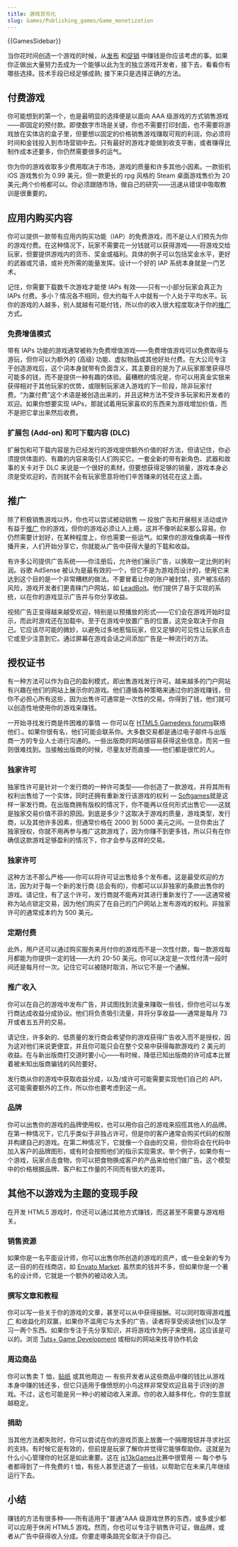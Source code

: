 ```yaml
---
title: 游戏货币化
slug: Games/Publishing_games/Game_monetization
---
```


{{GamesSidebar}}

当你花时间创造一个游戏的时候，从[发布](/zh-CN/docs/Games/Techniques/Publishing_games/Game_distribution) 和[促销](/zh-CN/docs/Games/Techniques/Publishing_games/Game_promotion) 中赚钱是你应该考虑的事。如果你正做出大量努力去成为一个能够以此为生的独立游戏开发者，接下去，看看你有哪些选择。技术手段已经足够成熟; 接下来只是选择正确的方法。

## 付费游戏

你可能想到的第一个，也是最明显的选择便是以面向 AAA 级游戏的方式销售游戏——即固定的预付款。即使数字市场是关键，你也不需要打印封面，也不需要将游戏放在实体店的盒子里，但要想以固定的价格销售游戏赚取可观的利润，你必须将时间和金钱投入到市场营销中去。只有最好的游戏才能做到收支平衡，或者赚得比制作成本还要多，你仍然需要很多的运气。

你为你的游戏收取多少费用取决于市场，游戏的质量和许多其他小因素。一款街机 iOS 游戏售价为 0.99 美元，但一款更长的 rpg 风格的 Steam 桌面游戏售价为 20 美元;两个价格都可以。你必须跟随市场，做自己的研究——迅速从错误中吸取教训是很重要的。

## 应用内购买内容

你可以提供一款带有应用内购买功能（IAP）的免费游戏，而不是让人们预先为你的游戏付费。在这种情况下，玩家不需要花一分钱就可以获得游戏——将游戏交给玩家，但要提供游戏内的货币、奖金或福利。具体的例子可以包括奖金水平，更好的武器或咒语，或补充所需的能量发挥。设计一个好的 IAP 系统本身就是一门艺术。

记住，你需要下载数千次游戏才能使 IAPs 有效——只有一小部分玩家会真正为 IAPs 付费。多小？情况各不相同，但大约每千人中就有一个人处于平均水平。玩你的游戏的人越多，别人就越有可能付钱，所以你的收入很大程度取决于你的[推广](/zh-CN/docs/Games/Techniques/Publishing_games/Game_promotion) 方式。

### 免费增值模式

带有 IAPs 功能的游戏通常被称为免费增值游戏——免费增值游戏可以免费取得与游玩，但你可以为额外的 (高级) 功能、虚拟物品或其他好处付费。在大公司专注于创造游戏后，这个词本身就带有负面含义，其主要目的是为了从玩家那里获得尽可能多的钱，而不是提供一种有趣的体验。最糟糕的情况是，你可以用真金实银来获得相对于其他玩家的优势，或限制玩家进入游戏的下一阶段，除非玩家付费。“为赢付费”这个术语是被创造出来的，并且这种方法不受许多玩家和开发者的欢迎。如果你想要实现 IAPs，那就试着用玩家喜欢的东西来为游戏增加价值，而不是把它拿出来然后收费。

### 扩展包 (Add-on) 和可下载内容 (DLC)

扩展包和可下载内容是为已经发行的游戏提供额外价值的好方法，但请记住，你必须提供体面的、有趣的内容来吸引人们购买它。一套全新的带有新角色、武器和故事的关卡对于 DLC 来说是一个很好的素材，但要想获得足够的销量，游戏本身必须是受欢迎的，否则就不会有玩家愿意将他们辛苦赚来的钱花在这上面。

## 推广

除了积极销售游戏以外，你也可以尝试被动销售 — 投放广告和开展相关活动或许有益于[推广](/zh-CN/docs/Games/Techniques/Publishing_games/Game_promotion) 你的游戏，但你的游戏必须让人上瘾，这并不像听起来那么容易。你仍然需要计划好，在某种程度上，你也需要一些运气。如果你的游戏像病毒一样传播开来，人们开始分享它，你就能从广告中获得大量的下载和收益。

有许多公司提供广告系统——你注册后，允许他们展示广告，以换取一定比例的利润。谷歌 AdSense 被认为是最有效的一个，但它不是为游戏而设计的，使用它来达到这个目的是一个非常糟糕的做法。不要冒着让你的账户被封禁，资产被冻结的风险，游戏开发者们更青睐门户网站，如 [LeadBolt](https://www.leadbolt.com/)。他们提供了易于实现的系统，以在你的游戏显示广告并与你分享收益。

视频广告正变得越来越受欢迎，特别是以预播放的形式——它们会在游戏开始时显示，而此时游戏还在加载中。至于在游戏中放置广告的位置，这完全取决于你自己。它应该尽可能的微妙，以避免过多地惹恼玩家，但又足够的可见性让玩家点击它或至少注意到它。通过屏幕在游戏会话之间添加广告是一种流行的方法。

## 授权证书

有一种方法可以作为自己的盈利模式，即出售游戏发行许可。越来越多的门户网站有兴趣在他们的网站上展示你的游戏。他们遵循各种策略来通过你的游戏赚钱，但你不必担心所有这些，因为出售许可通常是一次性的交易。你得到了钱，他们就可以创造性地使用你的游戏来赚钱。

一开始寻找发行商是件困难的事情 — 你可以在 [HTML5 Gamedevs forums](http://www.html5gamedevs.com/)联络他们.。如果你很有名，他们可能会联系你。大多数交易都是通过电子邮件与出版商一方的专业人士进行沟通的。一些出版商的网站很容易获得这些信息，而另一些则很难找到。当接触出版商的时候，尽量友好而直接——他们都是很忙的人。

### 独家许可

独家性许可是针对一个发行商的一种许可类型——你创造了一款游戏，并将其所有权利出售给了一个实体，同时还拥有重新发行该游戏的权利 — [Softgames](http://www.softgames.de/)就是这样一家发行商。在出版商拥有版权的情况下，你不能再以任何形式出售它——这就是独家交易价值不菲的原因。到底是多少？这取决于游戏的质量，游戏类型，发行商，以及其他许多因素，但通常价格在 2000 到 5000 美元之间。一旦你卖出了独家授权，你就不用再参与推广这款游戏了，因为你赚不到更多钱，所以只有在你确信这款游戏足够盈利的情况下，你才会参与这样的交易。

### 独家许可

这种方法不那么严格——你可以将许可证出售给多个发布者。这是最受欢迎的方法，因为对于每一个新的发行商 (总会有的)，你都可以以非独家的条款出售你的游戏。请记住，有了这个许可，发行商就不能再对其进行重新发行了——这通常被称为站点锁定交易，因为他们购买了在自己的门户网站上发布游戏的权利。非独家许可的通常成本约为 500 美元。

### 定期付费

此外，用户还可以通过购买服务来月付你的游戏而不是一次性付款，每一款游戏每月都能为你提供一定的钱——大约 20-50 美元。你可以决定是一次性付清一段时间还是每月付一次。记住它可以被随时取消，所以它不是一个通解。

### 推广收入

你可以在自己的游戏中发布广告，并试图找到流量来赚取一些钱，但你也可以与发行商达成收益分成协议。他们将负责吸引流量，并将分享收益——通常是每月 73 开或者五五开的交易。

请记住，许多新的、低质量的发行商会希望你的游戏获得广告收入而不是授权，因为这对他们来说更便宜，并且你可能只会在整个交易中获得每款游戏约 2 美元的收益。在与新出版商打交道时要小心——有时候，降低已知出版商的许可成本比冒着被未知出版商骗钱的风险要好。

发行商从你的游戏中获取收益分成，以及/或许可可能需要实现他们自己的 API，这可能需要额外的工作，所以你也要考虑到这一点。

### 品牌

你可以出售你的游戏的品牌使用权，也可以用你自己的游戏来招揽其他人的品牌。在第一种情况下，它几乎类似于非独占许可，但是你的客户通常会购买代码的权限并构建自己的游戏。在第二种情况下，它就像一个自由的交易，但你将会在代码中加入客户的品牌图形，或有时会按照他们的指示实现需求。举个例子，如果你有一个游戏，玩家点击食物，你可以把食物换成客户的产品来给他们做广告。这个模型中的价格根据品牌、客户和工作量的不同而有很大的差异。

## 其他不以游戏为主题的变现手段

在开发 HTML5 游戏时，你还可以通过其他方式赚钱，而这甚至不需要与游戏相关。

### 销售资源

如果你是一名平面设计师，你可以出售你所创造的游戏的资产，或一些全新的专为这一目的的在线商店，如 [Envato Market](http://market.envato.com/). 虽然卖的钱并不多，但如果你是一个著名的设计师，它就是一个额外的被动收入流。

### 撰写文章和教程

你可以写一些关于你的游戏的文章，甚至可以从中获得报酬。可以同时取得游戏[推广](/zh-CN/docs/Games/Techniques/Publishing_games/Game_promotion) 和收益化的双赢，如果你不滥用它与太多的广告，读者将享受阅读他们以及学习一两个东西。如果你专注于先分享知识，并将游戏作为例子来使用，这应该是可以的。浏览 [Tuts+ Game Development](http://gamedevelopment.tutsplus.com/) 或相似的网站来找寻协作机会

### 周边商品

你可以售卖 T 恤，[贴纸](https://www.stickermule.com/user/1070634890/stickers) 或其他周边 — 有些开发者从这些商品中赚的钱比从游戏本身中赚的钱还多，但它只适用于像愤怒的小鸟这样非常受欢迎且易于识别的游戏。不过，这也可能是另一种小的被动收入来源。你的收入越多样化，你的生意就越稳定。

### 捐助

当其他方法都失败时，你可以尝试在你的游戏页面上放置一个捐赠按钮并寻求社区的支持。有时候它是有效的，但前提是玩家了解你并觉得它能够帮助你。这就是为什么小心管理你的社区是如此重要。这在 [js13kGames](http://js13kgames.com/)比赛中很管用 — 每个参与者都得到了一件免费的 t 恤，有些人甚至还退了一些钱，以帮助它在未来几年继续运行下去。

## 小结

赚钱的方法有很多种——所有适用于“普通”AAA 级游戏世界的东西，或多或少都可以应用于休闲 HTML5 游戏。然而，你也可以专注于销售许可证，做品牌，或者从广告中获得收入分成。你要走哪条路完全取决于你自己。
